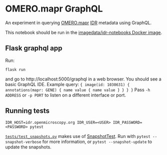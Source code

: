 # OMERO.mapr GraphQL

An experiment in querying [OMERO.mapr](https://github.com/ome/omero-mapr) [IDR](https://idr.openmicroscopy.org/) metadata using GraphQL.

This notebook should be run in the [imagedata/idr-notebooks Docker image](https://hub.docker.com/r/imagedata/idr-notebooks/).


## Flask graphql app

Run:
```
flask run
```
and go to http://localhost:5000/graphql in a web browser.
You should see a basic GraphQL IDE.
Example query:
`{ image(id: 1030631) { annotations(mapr: GENE) { name value { name value } } } }`
Pass `-h ADDRESS` or `-p PORT` to listen on a different interface or port.


## Running tests

```
IDR_HOST=idr.openmicroscopy.org IDR_USER=<USER> IDR_PASSWORD=<PASSWORD> pytest
```

[`tests/test_snapshots.py`](tests/test_snapshots.py) makes use of [SnapshotTest](https://github.com/syrusakbary/snapshottest).
Run with `pytest --snapshot-verbose` for more information, or `pytest --snapshot-update` to update the snapshots.
